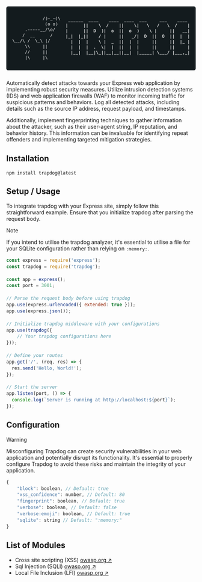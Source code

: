 # ![Trapdog](assets/logo.png)

<p>Automatically detect attacks towards your Express web application by implementing robust security measures. Utilize intrusion detection systems (IDS) and web application firewalls (WAF) to monitor incoming traffic for suspicious patterns and behaviors. Log all detected attacks, including details such as the source IP address, request payload, and timestamps.</p>

<p>Additionally, implement fingerprinting techniques to gather information about the attacker, such as their user-agent string, IP reputation, and behavior history. This information can be invaluable for identifying repeat offenders and implementing targeted mitigation strategies.</p>


## Installation
```
npm install trapdog@latest
```

## Setup / Usage

To integrate trapdog with your Express site, simply follow this straightforward example. Ensure that you initialize trapdog after parsing the request body.

> [!NOTE]
> If you intend to utilise the trapdog analyzer, it's essential to utilise a file for your SQLite configuration rather than relying on `:memory:`.

```js
const express = require('express');
const trapdog = require('trapdog');

const app = express();
const port = 3001;

// Parse the request body before using trapdog
app.use(express.urlencoded({ extended: true }));
app.use(express.json());

// Initialize trapdog middleware with your configurations
app.use(trapdog({
    // Your trapdog configurations here
}));

// Define your routes
app.get('/', (req, res) => {
  res.send('Hello, World!');
});

// Start the server
app.listen(port, () => {
  console.log(`Server is running at http://localhost:${port}`);
});
```

## Configuration

> [!WARNING]
> Misconfiguring Trapdog can create security vulnerabilities in your web application and potentially disrupt its functionality. It's essential to properly configure Trapdog to avoid these risks and maintain the integrity of your application.

```js
{
    "block": boolean, // Default: true
    "xss_confidence": number, // Default: 80
    "fingerprint": boolean, // Default: true
    "verbose": boolean, // Default: false
    "verbose:emoji": boolean, // Default: true
    "sqlite": string // Default: ":memory:"
}
```

## List of Modules

- Cross site scripting (XSS) [owasp.org ↗](https://owasp.org/www-community/attacks/xss/)
- Sql Injection (SQLI) [owasp.org ↗](https://owasp.org/www-community/attacks/SQL_Injection)
- Local File Inclusion (LFI) [owasp.org ↗](https://owasp.org/www-project-web-security-testing-guide/v42/4-Web_Application_Security_Testing/07-Input_Validation_Testing/11.1-Testing_for_Local_File_Inclusion)

<!--

## Features

> [!NOTE]
> ✅ - Added \
> ❌ - Not added yet \
> ⏳ - Next release


- ✅ SQL Injection Detection
- ✅ XSS/CSS Detection
- ✅ Request Blocking
- ✅ Logging
- ⏳ Analytics
- ⏳ Fingerprinting
